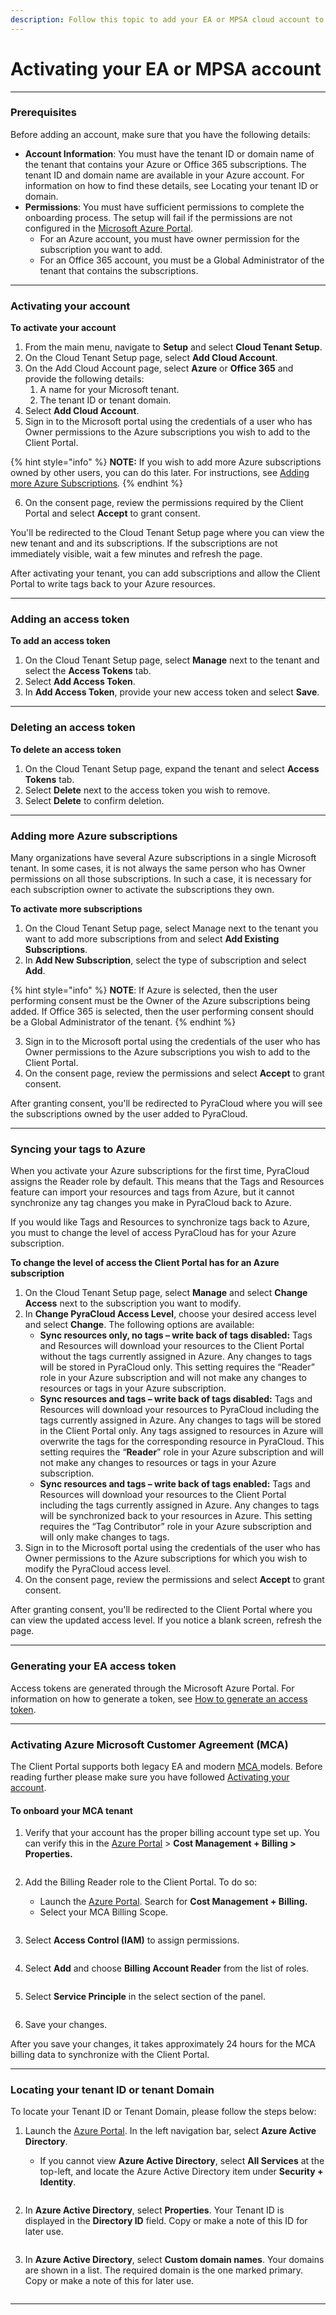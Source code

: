 ```yaml
---
description: Follow this topic to add your EA or MPSA cloud account to the Client Portal.
---
```


# Activating your EA or MPSA account

***

### Prerequisites <a href="#before-you-start" id="before-you-start"></a>

Before adding an account, make sure that you have the following details:

* **Account Information**: You must have the tenant ID or domain name of the tenant that contains your Azure or Office 365 subscriptions. The tenant ID and domain name are available in your Azure account. For information on how to find these details, see Locating your tenant ID or domain.
* **Permissions**: You must have sufficient permissions to complete the onboarding process. The setup will fail if the permissions are not configured in the [Microsoft Azure Portal](https://portal.azure.com/).
  * For an Azure account, you must have owner permission for the subscription you want to add.
  * For an Office 365 account, you must be a Global Administrator of the tenant that contains the subscriptions.

***

### **Activating your account**

**To activate your account**

1. From the main menu, navigate to **Setup** and select **Cloud Tenant Setup**.
2. On the Cloud Tenant Setup page, select **Add Cloud Account**.
3. On the Add Cloud Account page, select **Azure** or **Office 365** and provide the following details:
   1. A name for your Microsoft tenant.
   2. The tenant ID or tenant domain.
4. Select **Add Cloud Account**.
5. Sign in to the Microsoft portal using the credentials of a user who has Owner permissions to the Azure subscriptions you wish to add to the Client Portal.

{% hint style="info" %}
**NOTE:** If you wish to add more Azure subscriptions owned by other users, you can do this later. For instructions, see [Adding more Azure Subscriptions](activating-your-ea-or-mpsa-account.md#add-more-azure-subscriptions)_._
{% endhint %}

6. On the consent page, review the permissions required by the Client Portal and select **Accept** to grant consent.&#x20;

You'll be redirected to the Cloud Tenant Setup page where you can view the new tenant and and its subscriptions. If the subscriptions are not immediately visible, wait a few minutes and refresh the page.

After activating your tenant, you can add subscriptions and allow the Client Portal to write tags back to your Azure resources.

***

### Adding an access token <a href="#add-an-access-token" id="add-an-access-token"></a>

**To add an access token**

1. On the Cloud Tenant Setup page, select **Manage** next to the tenant and select the **Access Tokens** tab.&#x20;
2. Select **Add Access Token**.
3. In **Add Access Token**, provide your new access token and select **Save**.

***

### Deleting an access token <a href="#delete-an-access-token" id="delete-an-access-token"></a>

**To delete an access token**

1. On the Cloud Tenant Setup page, expand the tenant and select **Access Tokens** tab.&#x20;
2. Select **Delete** next to the access token you wish to remove.
3. Select **Delete** to confirm deletion.

***

### Adding more Azure subscriptions <a href="#add-more-azure-subscriptions" id="add-more-azure-subscriptions"></a>

Many organizations have several Azure subscriptions in a single Microsoft tenant. In some cases, it is not always the same person who has Owner permissions on all those subscriptions. In such a case, it is necessary for each subscription owner to activate the subscriptions they own.

**To activate more subscriptions**

1. On the Cloud Tenant Setup page, select Manage next to the tenant you want to add more subscriptions from and select **Add Existing Subscriptions**.
2. In **Add New Subscription**, select the type of subscription and select **Add**.&#x20;

{% hint style="info" %}
**NOTE**: If Azure is selected, then the user performing consent must be the Owner of the Azure subscriptions being added. If Office 365 is selected, then the user performing consent should be a Global Administrator of the tenant.
{% endhint %}

3. Sign in to the Microsoft portal using the credentials of the user who has Owner permissions to the Azure subscriptions you wish to add to the Client Portal.
4. On the consent page, review the permissions and select **Accept** to grant consent.

After granting consent, you'll be redirected to PyraCloud where you will see the subscriptions owned by the user added to PyraCloud.

***

### Syncing your tags to Azure

When you activate your Azure subscriptions for the first time, PyraCloud assigns the Reader role by default. This means that the Tags and Resources feature can import your resources and tags from Azure, but it cannot synchronize any tag changes you make in PyraCloud back to Azure.

If you would like Tags and Resources to synchronize tags back to Azure, you must to change the level of access PyraCloud has for your Azure subscription.

**To change the level of access the Client Portal has for an Azure subscription**

1. On the Cloud Tenant Setup page, select **Manage** and select **Change Access** next to the subscription you want to modify.
2. In **Change PyraCloud Access Level**, choose your desired access level and select **Change**. The following options are available:&#x20;
   * **Sync resources only, no tags – write back of tags disabled:** Tags and Resources will download your resources to the Client Portal without the tags currently assigned in Azure. Any changes to tags will be stored in PyraCloud only. This setting requires the “Reader” role in your Azure subscription and will not make any changes to resources or tags in your Azure subscription.
   * **Sync resources and tags – write back of tags disabled:** Tags and Resources will download your resources to PyraCloud including the tags currently assigned in Azure. Any changes to tags will be stored in the Client Portal only. Any tags assigned to resources in Azure will overwrite the tags for the corresponding resource in PyraCloud. This setting requires the “**Reader**” role in your Azure subscription and will not make any changes to resources or tags in your Azure subscription.
   * **Sync resources and tags – write back of tags enabled:** Tags and Resources will download your resources to the Client Portal including the tags currently assigned in Azure. Any changes to tags will be synchronized back to your resources in Azure. This setting requires the “Tag Contributor” role in your Azure subscription and will only make changes to tags.
3. Sign in to the Microsoft portal using the credentials of the user who has Owner permissions to the Azure subscriptions for which you wish to modify the PyraCloud access level.
4. On the consent page, review the permissions and select **Accept** to grant consent.&#x20;

After granting consent, you'll be redirected to the Client Portal where you can view the updated access level. If you notice a blank screen, refresh the page.&#x20;

***

### Generating your EA access token <a href="#generating-your-ea-access-token" id="generating-your-ea-access-token"></a>

Access tokens are generated through the Microsoft Azure Portal. For information on how to generate a token, see [How to generate an access token](../../../help-and-support/frequently-asked-questions/how-to-generate-an-azure-ea-access-token.md).&#x20;

***

### Activating Azure Microsoft Customer Agreement (MCA) <a href="#activating-azure-microsoft-customer-agreement-mca" id="activating-azure-microsoft-customer-agreement-mca"></a>

The Client Portal supports both legacy EA and modern [MCA ](https://learn.microsoft.com/en-us/azure/cost-management-billing/understand/mca-overview)models. Before reading further please make sure you have followed [Activating your account](https://app.gitbook.com/o/sGLRSSUGgFSfUhFIYij8/s/B8rr5E9BB4HBPts7pBng/\~/changes/16/set-up/azure-onboarding/activating-your-ea-or-mpsa-account#activating-your-account).

#### To onboard your MCA tenant <a href="#how-to-onboard-mca-tenant" id="how-to-onboard-mca-tenant"></a>

1. Verify that your account has the proper billing account type set up. You can verify this in the [Azure Portal](https://portal.azure.com) > **Cost Management + Billing > Properties.**

<figure><img src="../../../.gitbook/assets/image (77) (1).png" alt=""><figcaption></figcaption></figure>

2.  Add the Billing Reader role to the Client Portal. To do so:

    * Launch the [Azure Portal](https://portal.azure.com). Search for **Cost Management + Billing.**
    * Select your MCA Billing Scope.



    <figure><img src="../../../.gitbook/assets/image (78) (1).png" alt=""><figcaption></figcaption></figure>
3. Select **Access Control (IAM)** to assign permissions.&#x20;

<figure><img src="../../../.gitbook/assets/image (80) (1).png" alt=""><figcaption></figcaption></figure>

4. Select **Add** and choose **Billing Account Reader** from the list of roles.

<figure><img src="../../../.gitbook/assets/image (81) (1).png" alt=""><figcaption></figcaption></figure>

5. Select **Service Principle** in the select section of the panel.&#x20;

<figure><img src="../../../.gitbook/assets/image (82) (1).png" alt=""><figcaption></figcaption></figure>

6. Save your changes.&#x20;

After you save your changes, it takes approximately 24 hours for the MCA billing data to synchronize with the Client Portal.

***

### Locating your tenant ID or tenant Domain <a href="#locating-your-tenant-id-or-tenant-domain" id="locating-your-tenant-id-or-tenant-domain"></a>

To locate your Tenant ID or Tenant Domain, please follow the steps below:

1.  Launch the [Azure Portal](https://portal.azure.com). In the left navigation bar, select **Azure Active Directory**.&#x20;

    * If you cannot view **Azure Active Directory**, select **All Services** at the top-left, and locate the Azure Active Directory item under **Security + Identity**.



    <figure><img src="../../../.gitbook/assets/image (83) (1).png" alt=""><figcaption></figcaption></figure>
2. In **Azure Active Directory**, select **Properties**. Your Tenant ID is displayed in the **Directory ID** field. Copy or make a note of this ID for later use.

<figure><img src="../../../.gitbook/assets/image (84) (1).png" alt=""><figcaption></figcaption></figure>

3. In **Azure Active Directory**, select **Custom domain names**. Your domains are shown in a list. The required domain is the one marked primary. Copy or make a note of this for later use.

<figure><img src="../../../.gitbook/assets/image (85) (1).png" alt=""><figcaption></figcaption></figure>

***
